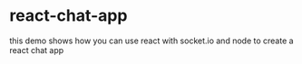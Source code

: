 # react-chat-app
this demo shows how you can use react with socket.io and node to create a react chat app

